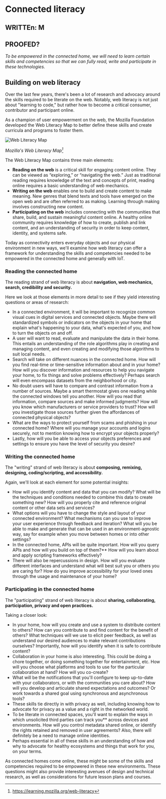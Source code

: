 # Connected literacy 

## WRITTEn: M
## PROOFED?

*To be empowered in the connected home, we will need to learn certain skills and competencies so that we can fully read, write and participate in these technologies.* 

## Building on web literacy

Over the last few years, there's been a lot of research and advocacy around the skills required to be literate on the web. Notably, web literacy is not just about "learning to code," but rather how to become a critical consumer, contributor and participant online.  

As a champion of user empowerment on the web, the Mozilla Foundation developed the Web Literacy Map to better define these skills and create curricula and programs to foster them.

![Web Literacy Map](https://raw.githubusercontent.com/understanding-the-connected-home/book/master/img/web_literacy_map.png)

_Mozilla's Web Literacy Map[^1]_

The Web Literacy Map contains three main elements: 

* **Reading on the web** is a critical skill for engaging content online. They can be viewed as “exploring,” or “navigating the web.” Just as traditional reading requires knowledge of the text and concepts of print, reading online requires a basic understanding of web mechanics.
* **Writing on the web** enables one to build and create content to make meaning. New genres that blend texts and tools have emerged on the open web and are often referred to as making. Learning through making involves constructing new content.
* **Participating on the web** includes connecting with the communities that share, build, and sustain meaningful content online. A healthy online community requires knowledge of how to create, publish and link content, and an understanding of security in order to keep content, identity, and systems safe.

Today as connectivity enters everyday objects and our physical environment in new ways, we'll examine how web literacy can offer a framework for understanding the skills and competencies needed to be empowered in the connected home and generally with IoT. 

### Reading the connected home

The reading strand of web literacy is about **navigation, web mechanics, search, credibility and security.** 

Here we look at those elements in more detail to see if they yield interesting questions or areas of research:

* In a connected environment, it will be important to recognize common visual cues in digital services and connected objects. Maybe there will standardized symbols or indicators on the objects in your home that explain what's happening to your data, what's expected of you, and how to turn the objects on and off. 
* A user will want to read, evaluate and manipulate the data in their home. This entails an understanding of the role algorithms play in creating and managing content, and even creating and modifying those algorithms to suit local needs. 
* Search will take on different nuances in the connected home. How will you find real-time or time-sensitive information about and in your home? How will you discover information and resources to help you navigate your home, to fix things and solve problems effectively? Perhaps search will even encompass datasets from the neighborhood or city. 
* No doubt users will have to compare and contrast information from a number of sources. Maybe a smart thermostat gives one reading while the connected windows tell you another. How will you read that information, compare sources and make informed judgments? How will you know which manufacturers or service providers to trust? How will you investigate those sources further given the affordances of connected physical objects? 
* What are the ways to protect yourself from scams and phishing in your connected home? Where will you manage your accounts and logins securely, not to mention knowing how to encrypt your objects properly? 
* Lastly, how will you be able to access your objects preferences and settings to ensure you have the level of security you desire?

### Writing the connected home

The "writing" strand of web literacy is about **composing, remixing, designing, coding/scripting, and accessibility.** 

Again, we'll look at each element for some potential insights:

* How will you identify content and data that you can modify? What will be the techniques and conditions needed to combine this data to create something new? How will you properly cite and reference original content or other data sets and services?
* What options will you have to change the style and layout of your connected environment? What mechanisms can you use to improve your user experience through feedback and iteration? What will you be able to make and generate that can be used in an environment-agnostic way, say for example when you move between homes or into other settings? 
* In the connected home, APIs will be quite important. How will you query APIs and how will you build on top of them?** How will you learn about and apply scripting frameworks effectively? 
* There will also be repercussions in design. How will you evaluate different interfaces and understand what will best suit you or others you are caring for? How do you improve accessibility for your loved ones through the usage and maintenance of your home?  
     
### Participating in the connected home

The "participating" strand of web literacy is about **sharing, collaborating, participation, privacy and open practices.**

Taking a closer look:

* In your home, how will you create and use a system to distribute content to others? How can you contribute to and find content for the benefit of others? What techniques will we use to elicit peer feedback, as well as understand our desired audiences to make relevant contributions ourselves? Importantly, how will you identify when it is safe to contribute content?
* Collaboration in your home is also interesting. This could be doing a chore together, or doing something together for entertainment, etc. How will you choose what platforms and tools to use for the particular collaboration at hand? How will you co-create? 
* What will be the notifications that you'll configure to keep up-to-date with your collaborators, or with the communities you care about? How will you develop and articulate shared expectations and outcomes? Or work towards a shared goal using synchronous and asynchronous tools?
* These skills tie directly in with privacy as well, including knowing how to advocate for privacy as a value and a right in the networked world. 
* To be literate in connected spaces, you'll want to explain the ways in which unsolicited third parties can track you** across devices and environments. How will you control metadata shared online, or identify the rights retained and removed in user agreements? Also, there will definitely be a need to manage online identities. 
* Perhaps essential in all of these skills in an understanding of how and why to advocate for healthy ecosystems and things that work for you, on your terms.

As connected homes come online, these might be some of the skills and competencies required to be empowered in these new environments. These questions might also provide interesting avenues of design and technical research, as well as considerations for future lesson plans and courses.  

[^1]: https://learning.mozilla.org/web-literacy
